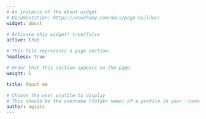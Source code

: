 ```yaml
---
# An instance of the About widget.
# Documentation: https://wowchemy.com/docs/page-builder/
widget: about

# Activate this widget? true/false
active: true

# This file represents a page section.
headless: true

# Order that this section appears on the page.
weight: 1

title: About me

# Choose the user profile to display
# This should be the username (folder name) of a profile in your `content/authors/` folder.
author: agiats
---
```

